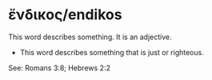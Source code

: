 # ἔνδικος/endikos
This word describes something. It is an adjective.

* This word describes something that is just or righteous. 

See: Romans 3:8; Hebrews 2:2

